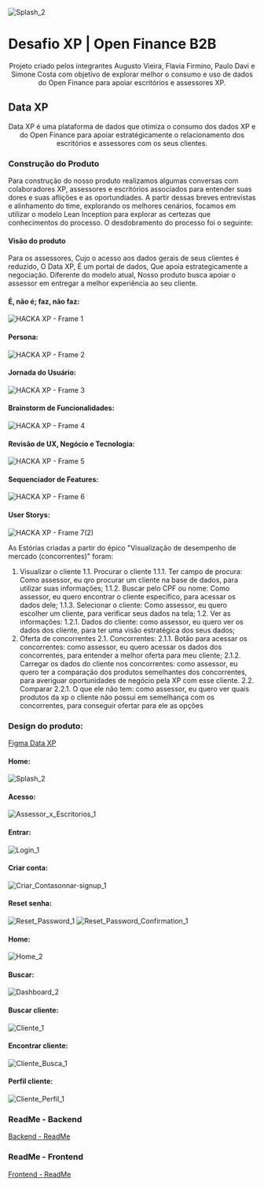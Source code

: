 ![Splash_2](https://user-images.githubusercontent.com/88851999/154854659-9fcac217-caeb-46d5-af13-7b8da8e68d6a.png)

# Desafio XP | Open Finance B2B
<p align="center">Projeto criado pelos integrantes Augusto Vieira, Flavia Firmino, Paulo Davi e Simone Costa com objetivo de explorar melhor
o consumo e uso de dados do Open Finance para apoiar escritórios e assessores XP.</p>

## Data XP
<p align="center">Data XP é uma plataforma de dados que otimiza o consumo dos dados XP e do Open Finance para apoiar estratégicamente o relacionamento dos escritórios
e assessores com os seus clientes.</p>

### Construção do Produto
Para construção do nosso produto realizamos algumas conversas com colaboradores XP, assessores e escritórios associados para entender suas dores e suas aflições e as oportundiades.
A partir dessas breves entrevistas e alinhamento do time, explorando os melhores cenários, focamos em utilizar o modelo Lean Inception para explorar as certezas que conhecimentos do processo. O desdobramento do processo foi o seguinte:

#### Visão do produto
Para os assessores,
Cujo o acesso aos dados gerais de seus clientes é reduzido,
O Data XP,
É um portal de dados,
Que apoia estrategicamente a negociação.
Diferente do modelo atual,
Nosso produto busca apoiar o assessor em entregar a melhor experiência ao seu cliente.

#### É, não é; faz, não faz:
![HACKA XP - Frame 1](https://user-images.githubusercontent.com/88851999/154857426-0f4ccd1b-f9c8-4bb1-8e7c-d070ea85f3d9.jpg)

#### Persona:
![HACKA XP - Frame 2](https://user-images.githubusercontent.com/88851999/154857501-dd7f790f-50c0-4ad3-9ede-c362ff7e1900.jpg)

#### Jornada do Usuário:
![HACKA XP - Frame 3](https://user-images.githubusercontent.com/88851999/154857538-8481d38d-a6c3-4d54-b354-ab19d0c0b35e.jpg)

#### Brainstorm de Funcionalidades:
![HACKA XP - Frame 4](https://user-images.githubusercontent.com/88851999/154857591-7d75c4f0-58e1-4d41-a62a-81575933cf9f.jpg)

#### Revisão de UX, Negócio e Tecnologia:
![HACKA XP - Frame 5](https://user-images.githubusercontent.com/88851999/154857651-f18aae2b-2581-4c64-837a-c69a3db5651b.jpg)

#### Sequenciador de Features:
![HACKA XP - Frame 6](https://user-images.githubusercontent.com/88851999/154857694-9dc0de5c-15b8-47a4-abb0-e67f322a693b.jpg)

#### User Storys:
![HACKA XP - Frame 7(2)](https://user-images.githubusercontent.com/88851999/154857787-ec23e6da-d500-4a61-8e53-80a7a6427325.jpg)

As Estórias criadas a partir do épico "Visualização de desempenho de mercado (concorrentes)" foram:
1. Visualizar o cliente
1.1. Procurar o cliente
1.1.1. Ter campo de procura: Como assessor, eu qro procurar um cliente na base de dados, para utilizar suas informações;
1.1.2. Buscar pelo CPF ou nome: Como assessor, eu quero encontrar o cliente específico, para acessar os dados dele;
1.1.3. Selecionar o cliente: Como assessor, eu quero escolher um cliente, para verificar seus dados na tela;
1.2. Ver as informações:
1.2.1. Dados do cliente: como assessor, eu quero ver os dados dos cliente, para ter uma visão estratégica dos seus dados;
2. Oferta de concorrentes
2.1. Concorrentes:
2.1.1. Botão para acessar os concorrentes: como assessor, eu quero acessar os dados dos concorrentes, para entender a melhor oferta para meu cliente;
2.1.2. Carregar os dados do cliente nos concorrentes: como assessor, eu quero ter a comparação dos produtos semelhantes dos concorrentes, para averiguar oportunidades de negócio pela XP com esse cliente.
2.2. Comparar
2.2.1. O que ele não tem: como assessor, eu quero ver quais produtos da xp o cliente não possui em semelhança com os concorrentes, para conseguir ofertar para ele as opções

### Design do produto:
[Figma Data XP](https://www.figma.com/proto/3iEzxgMjewnRU9e2TDHfDt/HACK-XP?node-id=7%3A651&scaling=min-zoom&page-id=0%3A1&starting-point-node-id=4%3A320&show-proto-sidebar=1)
#### Home:
![Splash_2](https://user-images.githubusercontent.com/88851999/154858416-9f61e02e-90a0-4112-818d-a4338879cec3.png)

#### Acesso:
![Assessor_x_Escritorios_1](https://user-images.githubusercontent.com/88851999/154858817-b5c16b9a-191f-44de-94c5-4b898086e8c8.png)

#### Entrar:
![Login_1](https://user-images.githubusercontent.com/88851999/154858918-d6458371-b108-4212-9e27-051dc78e6bf1.png)

#### Criar conta:
![Criar_Contasonnar-signup_1](https://user-images.githubusercontent.com/88851999/154858880-731e74ac-61f5-41cb-9d74-4fd7d4cc2bbb.png)

#### Reset senha:
![Reset_Password_1](https://user-images.githubusercontent.com/88851999/154858881-60e191cc-bdf5-4add-ac00-5320a47afc03.png)
![Reset_Password_Confirmation_1](https://user-images.githubusercontent.com/88851999/154858882-5957281b-95f8-4fdd-bc37-f80756cb97ac.png)

#### Home:
![Home_2](https://user-images.githubusercontent.com/88851999/154858412-1c41534b-8e21-4187-9c3e-59e17aefd410.png)

#### Buscar:
![Dashboard_2](https://user-images.githubusercontent.com/88851999/154858410-ea2fd806-0dc5-4da9-a7b2-4bb48c39219d.png)

#### Buscar cliente:
![Cliente_1](https://user-images.githubusercontent.com/88851999/154858406-bb3252af-0988-4d2e-97d0-c9f298898d52.png)

#### Encontrar cliente:
![Cliente_Busca_1](https://user-images.githubusercontent.com/88851999/154859069-0a3148e6-fe9d-4994-8d37-8e2131b8e7b8.png)

#### Perfil cliente:
![Cliente_Perfil_1](https://user-images.githubusercontent.com/88851999/154858409-cbd769c5-c672-4571-a166-feee4f273896.png)

### ReadMe - Backend
[Backend - ReadMe](https://github.com/PauloDavi/desafio-xp/blob/main/backend/README.md)

### ReadMe - Frontend
[Frontend - ReadMe](https://github.com/PauloDavi/desafio-xp/blob/main/front/README.md)
